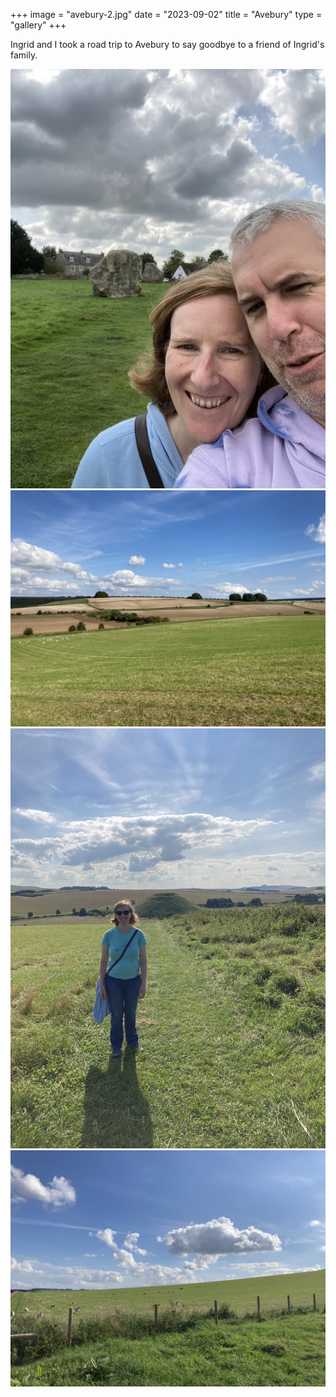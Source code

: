 +++
image = "avebury-2.jpg"
date = "2023-09-02"
title = "Avebury"
type = "gallery"
+++

Ingrid and I took a road trip to Avebury to say goodbye to a friend of Ingrid's family.

![](./avebury-1.jpg)
![](./avebury-3.jpg)
![](./avebury-4.jpg)
![](./avebury-2.jpg)
